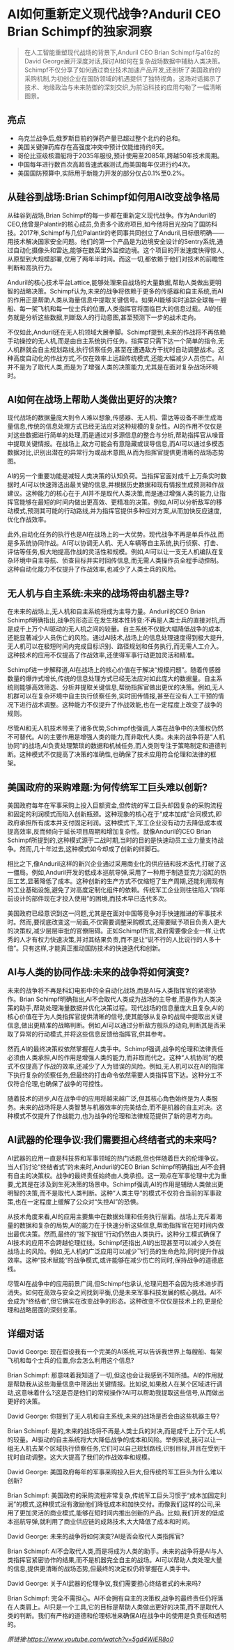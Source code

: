 # AI如何重新定义现代战争?Anduril CEO Brian Schimpf的独家洞察

>在人工智能重塑现代战场的背景下,Anduril CEO Brian Schimpf与a16z的David George展开深度对话,探讨AI如何在复杂战场数据中辅助人类决策。Schimpf不仅分享了如何通过商业技术加速产品开发,还剖析了美国政府的采购机制,为初创企业在国防领域的机遇提供了独特视角。这场对话揭示了技术、地缘政治与未来防御的深刻交织,为前沿科技的应用勾勒了一幅清晰图景。

## 亮点
- 乌克兰战争后,俄罗斯目前的弹药产量已超过整个北约的总和。  
- 美国关键弹药库存在高强度冲突中预计仅能维持约8天。  
- 哥伦比亚级核潜艇将于2035年服役,预计使用至2085年,跨越50年技术周期。  
- 中国每年进行数百次高超音速武器测试,而美国每年仅进行约4次。  
- 美国国防预算中,实际用于新能力开发的部分仅占0.1%至0.2%。

## 从硅谷到战场:Brian Schimpf如何用AI改变战争格局
从硅谷到战场,Brian Schimpf的每一步都在重新定义现代战争。作为Anduril的CEO,他曾是Palantir的核心成员,负责多个政府项目,如今他将目光投向了国防科技。2017年,Schimpf与几位Palantir的老同事共同创立了Anduril,目标很明确——用技术解决国家安全问题。他们的第一个产品是为边境安全设计的Sentry系统,通过自动化摄像头和雷达,能够在数英里外监控边境。这个项目的开发速度快得惊人,从原型到大规模部署,仅用了两年半时间。而这一切,都依赖于他们对技术的前瞻性判断和高执行力。

Anduril的核心技术平台Lattice,能够处理来自战场的大量数据,帮助人类做出更明智的战略决策。Schimpf认为,未来的战争将依赖于更多的传感器和自主系统,而AI的作用正是帮助人类从海量信息中提取关键信号。如果AI能够实时追踪全球每一艘船、每一架飞机和每一位士兵的位置,人类指挥官将面临巨大的信息过载。AI的任务就是分析这些数据,判断敌人的行动意图,甚至预测下一步的战术走向。

不仅如此,Anduril还在无人机领域大展拳脚。Schimpf提到,未来的作战将不再依赖手动操控的无人机,而是由自主系统执行任务。指挥官只需下达一个简单的指令,无人机群就会自主规划路线,执行侦察任务,甚至在遭遇敌方干扰时自动调整战术。这种高度自动化的作战方式,不仅在效率上远超传统模式,还能大幅减少人员伤亡。AI并不是为了取代人类,而是为了增强人类的决策能力,尤其是在面对复杂战场环境时。

## AI如何在战场上帮助人类做出更好的决策?
现代战场的数据量庞大到令人难以想象,传感器、无人机、雷达等设备不断生成海量信息,传统的信息处理方式已经无法应对这种规模的复杂性。AI的作用不仅仅是对这些数据进行简单的处理,而是通过对多源信息的整合与分析,帮助指挥官从噪音中提取关键情报。在战场上,敌方可能会有意隐藏或误导信息,而AI可以通过多模态数据对比,识别出潜在的异常行为或战术意图,从而为指挥官提供更清晰的战场态势图。

AI的另一个重要功能是减轻人类决策的认知负荷。当指挥官面对成千上万条实时数据时,AI可以快速筛选出最关键的信息,并根据历史数据和现有情报生成预测和作战建议。这种能力的核心在于,AI并不是取代人类决策,而是通过增强人类的能力,让指挥官能够在最短的时间内做出更高效、更精准的决策。例如,AI可以分析敌军的移动模式,预测其可能的行动路线,并为指挥官提供多种应对方案,从而加快反应速度,优化作战效率。

此外,自动化任务的执行也是AI在战场上的一大优势。现代战争不再是单兵作战,而是多系统协同作战。AI可以协调无人机、无人车辆等自主系统,执行侦察、打击、评估等任务,极大地提高作战的灵活性和规模。例如,AI可以让一支无人机编队在复杂环境中自主导航、侦查目标并实时回传信息,而无需人类操作员全程手动控制。这种自动化能力不仅提升了作战效率,也减少了人类士兵的风险。

## 无人机与自主系统:未来的战场将由机器主导?
在未来的战场上,无人机和自主系统将成为主导力量。Anduril的CEO Brian Schimpf明确指出,战争的形态正在发生根本性转变:不再是人类士兵的直接对抗,而是成千上万个AI驱动的无人机之间的较量。自主系统不仅能大幅降低战争的成本,还能显著减少人员伤亡的风险。通过AI技术,战场上的信息处理速度得到极大提升,无人机可以在极短时间内完成目标识别、路径规划和任务执行,而无需人工介入。这种技术的应用不仅提高了作战效率,还使得军事行动更加灵活和精准。

Schimpf进一步解释道,AI在战场上的核心价值在于解决“规模问题”。随着传感器数量的爆炸式增长,传统的信息处理方式已经无法应对如此庞大的数据量。自主系统则能够高效筛选、分析并提取关键信息,帮助指挥官做出更优的决策。例如,无人机群可以在复杂环境中自主执行侦察任务,实时回传情报,甚至在没有人工干预的情况下进行战术调整。这种能力不仅提升了作战效能,也在一定程度上改变了战争的规则。

尽管AI和无人机技术带来了诸多优势,Schimpf也强调,人类在战争中的决策权仍然不可替代。AI的主要作用是增强人类的能力,而非取代人类。未来的战争将是“人机协同”的战场,AI负责处理繁琐的数据和机械任务,而人类则专注于策略制定和道德判断。这种模式不仅提高了决策的准确性,也确保了技术应用符合伦理和法律的框架。

## 美国政府的采购难题:为何传统军工巨头难以创新?
美国政府每年在军事采购上投入巨额资金,但传统的军工巨头却因复杂的采购流程和固定的利润模式而陷入创新瓶颈。这种现象的核心在于“成本加成”合同模式,即政府承担所有成本并支付固定利润。这种模式下,军工企业没有动力去降低成本或提高效率,反而倾向于延长项目周期和增加复杂性。就像Anduril的CEO Brian Schimpf所提到的,这种模式源于二战时期,当时的目的是快速动员工业力量支持战争。然而,几十年过去,这种模式如今却成了创新的绊脚石。

相比之下,像Anduril这样的新兴企业通过采用商业化的供应链和技术迭代,打破了这一僵局。例如,Anduril开发的低成本巡航导弹,采用了一种用于制造亚克力浴缸的热压工艺,显著降低了成本。这种创新的生产方式不仅缩短了生产周期,还能利用现有的工业基础设施,避免了对高度定制化组件的依赖。传统军工企业则往往陷入“四年前设计的部件现在才投入使用”的困境,而技术早已迭代多次。

美国政府已经意识到这一问题,尤其是在面对中国等竞争对手快速推进的军事技术时。然而,要彻底改变这一局面,不仅需要调整采购模式,还需要赋予项目负责人更大的决策权,减少层层审批的官僚阻碍。正如Schimpf所言,政府需要像企业一样,让优秀的人才有权力快速决策,并对其结果负责,而不是让“说不行的人比说行的人多十倍”。只有这样,才能真正推动国防技术的快速迭代和创新。

## AI与人类的协同作战:未来的战争将如何演变?
未来的战争将不再是科幻电影中的全自动化战场,而是AI与人类指挥官的紧密协作。Brian Schimpf明确指出,AI不会取代人类成为战场的主导者,而是作为人类决策的助手,帮助处理海量数据并优化决策过程。现代战场的信息量庞大且复杂,AI的核心价值在于为人类指挥官提供清晰的信号,使其能够从复杂的战局中提取出关键信息,做出更精准的战略判断。例如,AI可以通过分析敌方舰队的动向,判断其是否采取了异常的行动模式,并将这些信息反馈给指挥官,供其参考。

然而,AI的最终决策权依然掌握在人类手中。Schimpf强调,战争的伦理和法律责任必须由人类承担,AI的作用是增强人类的能力,而非取而代之。这种“人机协同”的模式不仅提高了作战的效率,还减少了人为错误的风险。例如,无人机可以在AI的指挥下执行复杂的侦察任务,但最终的打击命令依然需要人类指挥官下达。这种分工不仅符合伦理,也确保了战争的可控性。

随着技术的进步,AI在战争中的应用将越来越广泛,但其核心角色始终是为人类服务。未来的战场将是人类智慧与机器效率的完美结合,而不是机器的自主对决。这种模式不仅提升了作战能力,也为战争的伦理和法律规范提供了新的思考方向。

## AI武器的伦理争议:我们需要担心终结者式的未来吗?
AI武器的应用一直是科技界和军事领域的热门话题,但也伴随着巨大的伦理争议。当人们讨论“终结者式”的未来时,Anduril的CEO Brian Schimpf明确指出,AI不会拥有自主的决策权。战争的最终责任始终由人类承担。这一观点在军事伦理中尤为重要,尤其是在涉及到生死决策的场景中。Schimpf强调,AI的作用是辅助人类做出更明智的决策,而不是取代人类判断。这种“人类主导”的模式不仅符合当前的军事政策,也在一定程度上缓解了公众对“失控AI”的恐惧。

从技术角度来看,AI的应用主要集中在数据处理和任务执行层面。战场上充斥着海量的数据和复杂的局势,AI的能力在于快速分析这些信息,帮助指挥官在短时间内做出最优决策。然而,最终的“按下按钮”行动仍然由人类执行。这种分工模式确保了AI技术的应用不会跨越伦理红线。Schimpf还指出,AI的出现甚至可以减少人类在战场上的风险。例如,无人机的广泛应用可以减少飞行员的生命危险,同时提升作战效率。这种“技术赋能”的战争模式,或许能够在减少伤亡的同时,保持战争的道德底线。 

尽管AI在战争中的应用前景广阔,但Schimpf也承认,伦理问题不会因为技术进步而消失。如何在高效与安全之间找到平衡,仍是未来军事科技发展的核心挑战。AI不会成为“终结者”,但它确实在改变战争的形态。这种改变不仅仅是技术上的,更是伦理和战略层面的深刻变革。

## 详细对话
David George: 现在假设我有一个完美的AI系统,可以告诉我世界上每艘船、每架飞机和每个士兵的位置,你会怎么利用这个信息?

Brian Schimpf: 那意味着我知道了一切,但这也会让我感到不知所措。AI的作用就是帮助我从这些海量信息中筛选出关键情报。比如说,如果敌人在某个区域进行调动,这意味着什么?这是否是他们的常规操作?AI可以帮助我提取这些信号,从而做出更好的决策。

David George: 你提到了无人机和自主系统,未来的战场是否会由这些机器主导?

Brian Schimpf: 是的,未来的战场将不再是人类士兵的对决,而是成千上万个无人机的较量。AI驱动的自主系统将大大降低战争的成本和风险。举例来说,我可以让一组无人机去某个区域执行侦察任务,它们可以自己规划路线,识别目标,并且在受到干扰时自动调整。这大大提高了我们的作战效率和规模。

David George: 美国政府每年的军事采购投入巨大,但传统的军工巨头为什么难以创新?

Brian Schimpf: 美国政府的采购流程非常复杂,传统军工巨头习惯于“成本加固定利润”的模式,这种模式没有激励他们降低成本和加快交付。而像我们这样的公司,采用了更加灵活的商业模式,能够在短时间内推出创新的产品。比如,我们开发的低成本巡航导弹,就利用了商业供应链的成熟技术,大大降低了成本和时间。

David George: 未来的战争将如何演变?AI是否会取代人类指挥官?

Brian Schimpf: AI不会取代人类,而是将成为人类的助手。未来的战争将是AI与人类指挥官紧密协作的结果,而不是机器完全自主的战场。AI可以帮助人类处理大量的信息,提供更清晰的战场态势,但最终的决定权仍将掌握在人类手中。

David George: 关于AI武器的伦理争议,我们需要担心终结者式的未来吗?

Brian Schimpf: 完全不需担心。AI不会拥有自主的决策权,战争的最终责任仍将落在人类肩上。AI只是一个工具,它的目标是帮助人类做出更好的决策,而不是取代人类的判断。我们有严格的道德和伦理标准来确保AI在战争中的使用是负责任和透明的。

_原链接:https://www.youtube.com/watch?v=5gd4WiER8o0_